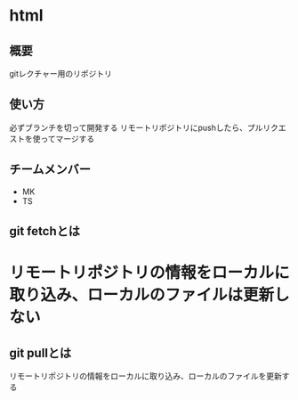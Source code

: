 # html

## 概要
gitレクチャー用のリポジトリ

## 使い方
必ずブランチを切って開発する
リモートリポジトリにpushしたら、プルリクエストを使ってマージする

## チームメンバー
* MK
* TS


## git fetchとは
リモートリポジトリの情報をローカルに取り込み、ローカルのファイルは更新しない
=======
## git pullとは
リモートリポジトリの情報をローカルに取り込み、ローカルのファイルを更新する

